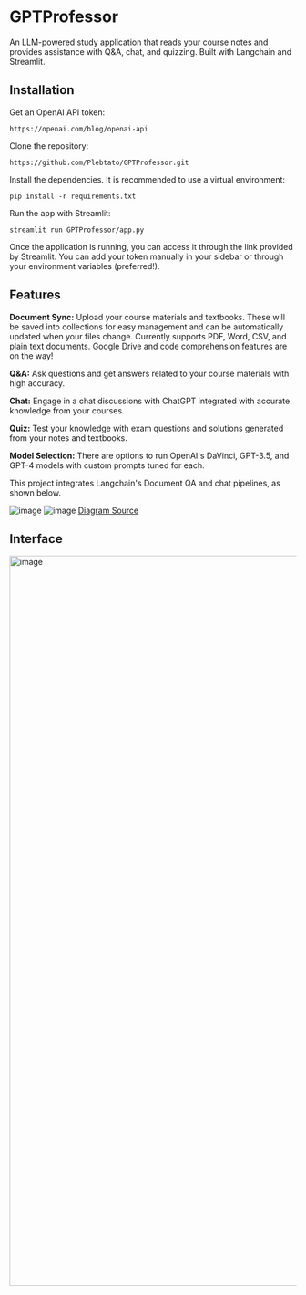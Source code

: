 # GPTProfessor

An LLM-powered study application that reads your course notes and provides assistance with Q&A, chat, and quizzing. Built with Langchain and Streamlit.

## Installation

Get an OpenAI API token:
```
https://openai.com/blog/openai-api
```
Clone the repository: 
```
https://github.com/Plebtato/GPTProfessor.git
```
Install the dependencies. It is recommended to use a virtual environment:
```
pip install -r requirements.txt
```
Run the app with Streamlit:
```
streamlit run GPTProfessor/app.py
```
Once the application is running, you can access it through the link provided by Streamlit. You can add your token manually in your sidebar or through your environment variables (preferred!).

## Features

**Document Sync:** Upload your course materials and textbooks. These will be saved into collections for easy management and can be automatically updated when your files change. Currently supports PDF, Word, CSV, and plain text documents. Google Drive and code comprehension features are on the way!

**Q&A:** Ask questions and get answers related to your course materials with high accuracy.

**Chat:** Engage in a chat discussions with ChatGPT integrated with accurate knowledge from your courses.

**Quiz:** Test your knowledge with exam questions and solutions generated from your notes and textbooks. 

**Model Selection:** There are options to run OpenAI's DaVinci, GPT-3.5, and GPT-4 models with custom prompts tuned for each.


This project integrates Langchain's Document QA and chat pipelines, as shown below.

![image](https://github.com/Plebtato/GPTProfessor/assets/19521127/eea0a4fc-73d1-4883-8cbe-64ff631342cd)
![image](https://github.com/Plebtato/GPTProfessor/assets/19521127/f5c4c437-2ce3-47ac-b051-d9fca4b1a260)
[Diagram Source](https://python.langchain.com/docs/get_started/introduction)

## Interface
<img width="1280" alt="image" src="https://github.com/Plebtato/GPTProfessor/assets/19521127/53d38173-3b09-439e-a06b-899cc92881c4">
